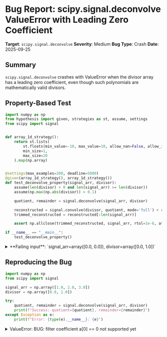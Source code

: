 # Bug Report: scipy.signal.deconvolve ValueError with Leading Zero Coefficient

**Target**: `scipy.signal.deconvolve`
**Severity**: Medium
**Bug Type**: Crash
**Date**: 2025-09-25

## Summary

`scipy.signal.deconvolve` crashes with ValueError when the divisor array has a leading zero coefficient, even though such polynomials are mathematically valid divisors.

## Property-Based Test

```python
import numpy as np
from hypothesis import given, strategies as st, assume, settings
from scipy import signal


def array_1d_strategy():
    return st.lists(
        st.floats(min_value=-10, max_value=10, allow_nan=False, allow_infinity=False),
        min_size=1,
        max_size=20
    ).map(np.array)


@settings(max_examples=200, deadline=5000)
@given(array_1d_strategy(), array_1d_strategy())
def test_deconvolve_property(signal_arr, divisor):
    assume(len(divisor) > 0 and len(signal_arr) >= len(divisor))
    assume(np.max(np.abs(divisor)) > 0.1)

    quotient, remainder = signal.deconvolve(signal_arr, divisor)

    reconstructed = signal.convolve(divisor, quotient, mode='full') + remainder
    trimmed_reconstructed = reconstructed[:len(signal_arr)]

    assert np.allclose(trimmed_reconstructed, signal_arr, rtol=1e-6, atol=1e-10)

if __name__ == "__main__":
    test_deconvolve_property()
```

<details>

<summary>
**Failing input**: `signal_arr=array([0.0, 0.0]), divisor=array([0.0, 1.0])`
</summary>
```
  + Exception Group Traceback (most recent call last):
  |   File "/home/npc/pbt/agentic-pbt/worker_/53/hypo.py", line 28, in <module>
  |     test_deconvolve_property()
  |     ~~~~~~~~~~~~~~~~~~~~~~~~^^
  |   File "/home/npc/pbt/agentic-pbt/worker_/53/hypo.py", line 15, in test_deconvolve_property
  |     @given(array_1d_strategy(), array_1d_strategy())
  |                    ^^^
  |   File "/home/npc/miniconda/lib/python3.13/site-packages/hypothesis/core.py", line 2124, in wrapped_test
  |     raise the_error_hypothesis_found
  | ExceptionGroup: Hypothesis found 2 distinct failures. (2 sub-exceptions)
  +-+---------------- 1 ----------------
    | Traceback (most recent call last):
    |   File "/home/npc/pbt/agentic-pbt/worker_/53/hypo.py", line 25, in test_deconvolve_property
    |     assert np.allclose(trimmed_reconstructed, signal_arr, rtol=1e-6, atol=1e-10)
    |            ~~~~~~~~~~~^^^^^^^^^^^^^^^^^^^^^^^^^^^^^^^^^^^^^^^^^^^^^^^^^^^^^^^^^^
    | AssertionError
    | Falsifying example: test_deconvolve_property(
    |     signal_arr=array([1.0, 1.0]),
    |     divisor=array([2.0542927103570503e-28, 1.0]),
    | )
    +---------------- 2 ----------------
    | Traceback (most recent call last):
    |   File "/home/npc/pbt/agentic-pbt/worker_/53/hypo.py", line 20, in test_deconvolve_property
    |     quotient, remainder = signal.deconvolve(signal_arr, divisor)
    |                           ~~~~~~~~~~~~~~~~~^^^^^^^^^^^^^^^^^^^^^
    |   File "/home/npc/.local/lib/python3.13/site-packages/scipy/signal/_signaltools.py", line 2471, in deconvolve
    |     quot = lfilter(num, den, input)
    |   File "/home/npc/.local/lib/python3.13/site-packages/scipy/signal/_signaltools.py", line 2303, in lfilter
    |     result =_sigtools._linear_filter(b, a, x, axis)
    | ValueError: BUG: filter coefficient a[0] == 0 not supported yet
    | Falsifying example: test_deconvolve_property(
    |     signal_arr=array([0.0, 0.0]),
    |     divisor=array([0.0, 1.0]),
    | )
    +------------------------------------
```
</details>

## Reproducing the Bug

```python
import numpy as np
from scipy import signal

signal_arr = np.array([1.0, 2.0, 3.0])
divisor = np.array([0.0, 1.0])

try:
    quotient, remainder = signal.deconvolve(signal_arr, divisor)
    print(f"Success: quotient={quotient}, remainder={remainder}")
except Exception as e:
    print(f"Error: {type(e).__name__}: {e}")
```

<details>

<summary>
ValueError: BUG: filter coefficient a[0] == 0 not supported yet
</summary>
```
Error: ValueError: BUG: filter coefficient a[0] == 0 not supported yet

```
</details>

## Why This Is A Bug

The divisor `[0.0, 1.0]` represents the polynomial `0*x + 1 = 1`, which is mathematically equivalent to the constant polynomial 1. This is a valid divisor for polynomial division. The function crashes even though:

1. The documentation states the function should return quotient and remainder such that `signal = convolve(divisor, quotient) + remainder` with no restriction on leading zeros
2. The documentation references `numpy.polydiv` as performing "the same operation", and numpy.polydiv correctly handles polynomials with leading zeros by normalizing them
3. The error message itself admits this is a "BUG" that is "not supported yet" rather than invalid input
4. The function works correctly when the leading zero is manually stripped (e.g., using `[1.0]` instead of `[0.0, 1.0]`)

The crash occurs at line 2471 of `_signaltools.py` when deconvolve calls `lfilter(num, den, input)` with a divisor that has `a[0] == 0`. The underlying C extension `_sigtools._linear_filter` cannot handle this case and raises the error.

## Relevant Context

The deconvolve function is located in `/scipy/signal/_signaltools.py` at lines 2414-2473. The function uses `lfilter` internally for the actual deconvolution computation when the divisor length is <= signal length. The error originates from the C extension module when lfilter is called with a denominator coefficient where `a[0] == 0`.

Testing confirms that manually stripping leading zeros resolves the issue - when using divisor `[1.0]` instead of `[0.0, 1.0]`, the function works correctly and produces the expected result where the original signal can be perfectly reconstructed using the convolution property.

Documentation: https://docs.scipy.org/doc/scipy/reference/generated/scipy.signal.deconvolve.html

## Proposed Fix

```diff
--- a/scipy/signal/_signaltools.py
+++ b/scipy/signal/_signaltools.py
@@ -2455,6 +2455,15 @@ def deconvolve(signal, divisor):
     xp = array_namespace(signal, divisor)

     num = xpx.atleast_nd(xp.asarray(signal), ndim=1, xp=xp)
     den = xpx.atleast_nd(xp.asarray(divisor), ndim=1, xp=xp)
+
+    # Strip leading zeros from divisor to avoid "BUG: filter coefficient a[0] == 0" error
+    if xp.all(den == 0):
+        raise ValueError("divisor must have at least one non-zero element")
+    # Find first non-zero element
+    first_nonzero = int(xp.argmax(xp.abs(den) > 0))
+    if first_nonzero > 0:
+        den = den[first_nonzero:]
+
     if num.ndim > 1:
         raise ValueError("signal must be 1-D.")
     if den.ndim > 1:
```